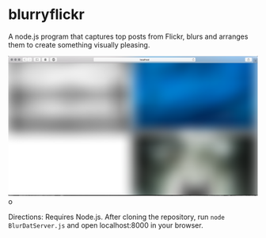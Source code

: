 # blurryflickr
A node.js program that captures top posts from Flickr, blurs and arranges them to create something visually pleasing.

![A beautiful screenshot](https://github.com/jonasmargraf/blurryflickr/blob/master/screen.png)o

Directions: Requires Node.js. After cloning the repository, run ```node BlurDatServer.js``` and open localhost:8000 in your browser.
